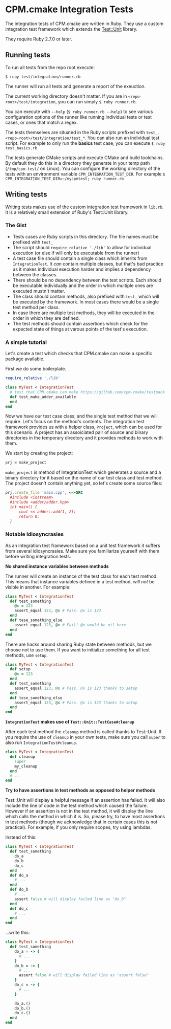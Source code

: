 # CPM.cmake Integration Tests

The integration tests of CPM.cmake are written in Ruby. They use a custom integration test framework which extends the [Test::Unit](https://www.rubydoc.info/github/test-unit/test-unit/Test/Unit) library.

They require Ruby 2.7.0 or later.

## Running tests

To run all tests from the repo root execute:

```
$ ruby test/integration/runner.rb
```

The runner will run all tests and generate a report of the exeuction.

The current working directory doesn't matter. If you are in `<repo-root>/test/integration`, you can run simply `$ ruby runner.rb`.

You can execute with `--help` (`$ ruby runner.rb --help`) to see various configuration options of the runner like running individual tests or test cases, or ones that match a regex.

The tests themselves are situated in the Ruby scripts prefixed with `test_`. `<repo-root>/test/integration/test_*`. You can also run an individual test script. For example to only run the **basics** test case, you can execute `$ ruby test_basics.rb`

The tests generate CMake scripts and execute CMake and build toolchains. By default they do this in a directory they generate in your temp path (`/tmp/cpm-test/` on Linux). You can configure the working directory of the tests with an environment variable `CPM_INTEGRATION_TEST_DIR`. For example `$ CPM_INTEGRATION_TEST_DIR=~/mycpmtest; ruby runner.rb`

## Writing tests

Writing tests makes use of the custom integration test framework in `lib.rb`. It is a relatively small extension of Ruby's Test::Unit library.

### The Gist

* Tests cases are Ruby scripts in this directory. The file names must be prefixed with `test_`
* The script should `require_relative './lib'` to allow for individual execution (or else if will only be executable from the runner)
* A test case file should contain a single class which inherits from `IntegrationTest`. It *can* contain multiple classes, but that's bad practice as it makes individual execution harder and implies a dependency between the classes.
* There should be no dependency between the test scripts. Each should be executable individually and the order in which multiple ones are executed mustn't matter.
* The class should contain methods, also prefixed with `test_` which will be executed by the framework. In most cases there would be a single test method per class.
* In case there are multiple test methods, they will be executed in the order in which they are defined.
* The test methods should contain assertions which check for the expected state of things at varous points of the test's execution.


### A simple tutorial

Let's create a test which checks that CPM.cmake can make a specific package available.

First we do some boilerplate.

```ruby
require_relative './lib'

class MyTest < IntegrationTest
  # test that CPM.cmake can make https://github.com/cpm-cmake/testpack-adder/ available as a package
  def test_make_adder_available
  end
end
```

Now we have our test case class, and the single test method that we will require. Let's focus on the method's contents. The integration test framework provides us with a helper class, `Project`, which can be used for this scenario. A project has an assoiciated pair of source and binary directories in the temporary directory and it provides methods to work with them.

We start by creating the project:

```ruby
prj = make_project
```

`make_project` is method of IntegrationTest which generates a source and a binary directory for it based on the name of our test class and test method. The project doesn't contain anything yet, so let's create some source files:

```ruby
prj.create_file 'main.cpp', <<~SRC
  #include <iostream>
  #include <adder/adder.hpp>
  int main() {
      cout << adder::add(1, 2);
      return 0;
  }
```

### Notable Idiosyncrasies

As an integration test framework based on a unit test framework it suffers from several idiosyncrasies. Make sure you familiarize yourself with them before writing integration tests.

**No shared instance variables between methods**

The runner will create an instance of the test class for each test method. This means that instance variables defined in a test method, *will not* be visible in another. For example:

```ruby
class MyTest < IntegrationTest
  def test_something
    @x = 123
    assert_equal 123, @x # Pass. @x is 123
  end
  def tese_something_else
    assert_equal 123, @x # Fail! @x would be nil here
  end
end
```

There are hacks around sharing Ruby state between methods, but we choose not to use them. If you want to initialize something for all test methods, use `setup`.

```ruby
class MyTest < IntegrationTest
  def setup
    @x = 123
  end
  def test_something
    assert_equal 123, @x # Pass. @x is 123 thanks to setup
  end
  def tese_something_else
    assert_equal 123, @x # Pass. @x is 123 thanks to setup
  end
end
```

**`IntegrationTest` makes use of `Test::Unit::TestCase#cleanup`**

After each test method the `cleanup` method is called thanks to Test::Unit. If you require the use of `cleanup` in your own tests, make sure you call `super` to also run `IntegrationTest#cleanup`.

```ruby
class MyTest < IntegrationTest
  def cleanup
    super
    my_cleanup
  end
  # ...
end
```

**Try to have assertions in test methods as opposed to helper methods**

Test::Unit will display a helpful message if an assertion has failed. It will also include the line of code in the test method which caused the failure. However if an assertion is not in the test method, it will display the line which calls the method in which it is. So, please try, to have most assertions in test methods (though we acknowledge that in certain cases this is not practical). For example, if you only require scopes, try using lambdas.

Instead of this:

```ruby
class MyTest < IntegrationTest
  def test_something
    do_a
    do_b
    do_c
  end
  def do_a
    # ...
  end
  def do_b
    # ...
    assert false # will display failed line as "do_b"
  end
  def do_c
    # ...
  end
end
```

...write this:

```ruby
class MyTest < IntegrationTest
  def test_something
    do_a = -> {
      # ...
    }
    do_b = -> {
      # ...
      assert false # will display failed line as "assert false"
    }
    do_c = -> {
      # ...
    }

    do_a.()
    do_b.()
    do_c.()
  end
end
```





